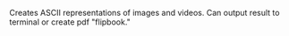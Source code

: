 Creates ASCII representations of images and videos. Can output result to terminal or create pdf "flipbook."
